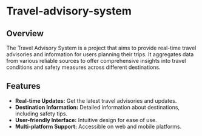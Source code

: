 # Travel-advisory-system

## Overview

The Travel Advisory System is a project that aims to provide real-time travel advisories and information for users planning their trips. It aggregates data from various reliable sources to offer comprehensive insights into travel conditions and safety measures across different destinations.

## Features

- **Real-time Updates:** Get the latest travel advisories and updates.
- **Destination Information:** Detailed information about destinations, including safety tips.
- **User-friendly Interface:** Intuitive design for ease of use.
- **Multi-platform Support:** Accessible on web and mobile platforms.

